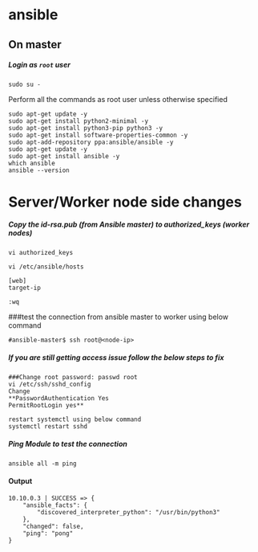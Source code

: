 # ansible

## On  master
##### Login as `root` user
```
sudo su -
```
Perform all the commands as root user unless otherwise specified

```
sudo apt-get update -y
sudo apt-get install python2-minimal -y
sudo apt-get install python3-pip python3 -y
sudo apt-get install software-properties-common -y
sudo apt-add-repository ppa:ansible/ansible -y
sudo apt-get update -y
sudo apt-get install ansible -y
which ansible
ansible --version

```


# Server/Worker node side changes
##### Copy the id-rsa.pub (from Ansible master) to authorized_keys (worker nodes)
```
vi authorized_keys

```
```
vi /etc/ansible/hosts

[web]
target-ip

:wq
```

###test the connection from ansible master to worker using below command
```
#ansible-master$ ssh root@<node-ip>

```
##### If you are still getting access issue follow the below steps to fix
```
###Change root password: passwd root
vi /etc/ssh/sshd_config 
Change 
**PasswordAuthentication Yes
PermitRootLogin yes**
```
```
restart systemctl using below command
systemctl restart sshd
```

##### Ping Module to test the connection 
```
ansible all -m ping
```
#### Output 

```
10.10.0.3 | SUCCESS => {
    "ansible_facts": {
        "discovered_interpreter_python": "/usr/bin/python3"
    }, 
    "changed": false, 
    "ping": "pong"
}
```



